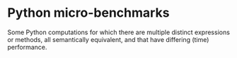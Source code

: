 <!-- -*-Mode: markdown;-*- -->
<!-- $Id$ -->

Python micro-benchmarks
=============================================================================

Some Python computations for which there are multiple distinct expressions or methods, all semantically equivalent, and that have differing (time) performance.


